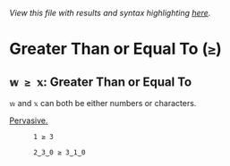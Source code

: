 *View this file with results and syntax highlighting [here](https://mlochbaum.github.io/BQN/help/greaterthanorequalto.html).*

# Greater Than or Equal To (`≥`)
    
## `𝕨 ≥ 𝕩`: Greater Than or Equal To
    
`𝕨` and `𝕩` can both be either numbers or characters.
    
[Pervasive.](../doc/arithmetic.md#pervasion)
    
          1 ≥ 3

          2‿3‿0 ≥ 3‿1‿0

    
